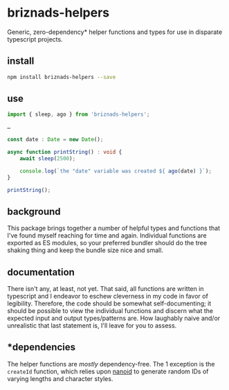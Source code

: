 # briznads-helpers

Generic, zero-dependency* helper functions and types for use in disparate typescript projects.

## install

```bash
npm install briznads-helpers --save
```

## use

```typescript
import { sleep, ago } from 'briznads-helpers';

…

const date : Date = new Date();

async function printString() : void {
	await sleep(2500);

	console.log(`the "date" variable was created ${ ago(date) }`);
}

printString();
```

## background

This package brings together a number of helpful types and functions that I've found myself reaching for time and again. Individual functions are exported as ES modules, so your preferred bundler should do the tree shaking thing and keep the bundle size nice and small.

## documentation

There isn't any, at least, not yet. That said, all functions are written in typescript and I endeavor to eschew cleverness in my code in favor of legibility. Therefore, the code should be somewhat self-documenting; it should be possible to view the individual functions and discern what the expected input and output types/patterns are. How laughably naive and/or unrealistic that last statement is, I'll leave for you to assess.

## *dependencies

The helper functions are _mostly_ dependency-free. The 1 exception is the `createId` function, which relies upon [nanoid](https://www.npmjs.com/package/nanoid) to generate random IDs of varying lengths and character styles.

